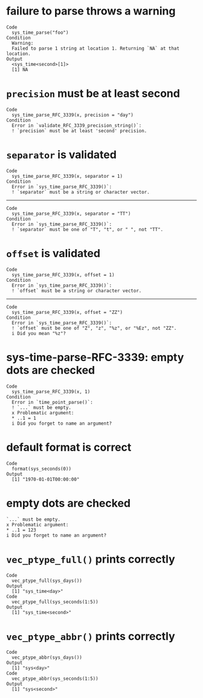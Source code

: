 # failure to parse throws a warning

    Code
      sys_time_parse("foo")
    Condition
      Warning:
      Failed to parse 1 string at location 1. Returning `NA` at that location.
    Output
      <sys_time<second>[1]>
      [1] NA

# `precision` must be at least second

    Code
      sys_time_parse_RFC_3339(x, precision = "day")
    Condition
      Error in `validate_RFC_3339_precision_string()`:
      ! `precision` must be at least 'second' precision.

# `separator` is validated

    Code
      sys_time_parse_RFC_3339(x, separator = 1)
    Condition
      Error in `sys_time_parse_RFC_3339()`:
      ! `separator` must be a string or character vector.

---

    Code
      sys_time_parse_RFC_3339(x, separator = "TT")
    Condition
      Error in `sys_time_parse_RFC_3339()`:
      ! `separator` must be one of "T", "t", or " ", not "TT".

# `offset` is validated

    Code
      sys_time_parse_RFC_3339(x, offset = 1)
    Condition
      Error in `sys_time_parse_RFC_3339()`:
      ! `offset` must be a string or character vector.

---

    Code
      sys_time_parse_RFC_3339(x, offset = "ZZ")
    Condition
      Error in `sys_time_parse_RFC_3339()`:
      ! `offset` must be one of "Z", "z", "%z", or "%Ez", not "ZZ".
      i Did you mean "%z"?

# sys-time-parse-RFC-3339: empty dots are checked

    Code
      sys_time_parse_RFC_3339(x, 1)
    Condition
      Error in `time_point_parse()`:
      ! `...` must be empty.
      x Problematic argument:
      * ..1 = 1
      i Did you forget to name an argument?

# default format is correct

    Code
      format(sys_seconds(0))
    Output
      [1] "1970-01-01T00:00:00"

# empty dots are checked

    `...` must be empty.
    x Problematic argument:
    * ..1 = 123
    i Did you forget to name an argument?

# `vec_ptype_full()` prints correctly

    Code
      vec_ptype_full(sys_days())
    Output
      [1] "sys_time<day>"
    Code
      vec_ptype_full(sys_seconds(1:5))
    Output
      [1] "sys_time<second>"

# `vec_ptype_abbr()` prints correctly

    Code
      vec_ptype_abbr(sys_days())
    Output
      [1] "sys<day>"
    Code
      vec_ptype_abbr(sys_seconds(1:5))
    Output
      [1] "sys<second>"

